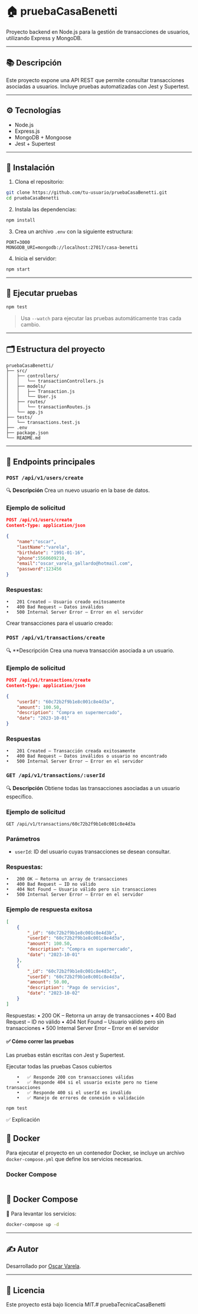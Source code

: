 # 🏠 pruebaCasaBenetti

Proyecto backend en Node.js para la gestión de transacciones de usuarios, utilizando Express y MongoDB.

---

## 📚 Descripción

Este proyecto expone una API REST que permite consultar transacciones asociadas a usuarios. Incluye pruebas automatizadas con Jest y Supertest.

---

## ⚙️ Tecnologías

- Node.js
- Express.js
- MongoDB + Mongoose
- Jest + Supertest

---

## 🚀 Instalación

1. Clona el repositorio:

```bash
git clone https://github.com/tu-usuario/pruebaCasaBenetti.git
cd pruebaCasaBenetti
```

2. Instala las dependencias:

```bash
npm install
```

3. Crea un archivo `.env` con la siguiente estructura:

```env
PORT=3000
MONGODB_URI=mongodb://localhost:27017/casa-benetti
```

4. Inicia el servidor:

```bash
npm start
```

---

## 🧪 Ejecutar pruebas

```bash
npm test
```

> Usa `--watch` para ejecutar las pruebas automáticamente tras cada cambio.

---

## 🗂️ Estructura del proyecto

```
pruebaCasaBenetti/
├── src/
│   ├── controllers/
│   │   └── transactionControllers.js
│   ├── models/
│   │   ├── Transaction.js
│   │   └── User.js
│   ├── routes/
│   │   └── transactionRoutes.js
│   └── app.js
├── tests/
│   └── transactions.test.js
├── .env
├── package.json
└── README.md
```

---

## 📡 Endpoints principales


### `POST /api/v1/users/create`
🔍 **Descripción**
Crea un nuevo usuario en la base de datos.
### Ejemplo de solicitud

```json
POST /api/v1/users/create
Content-Type: application/json

{
    "name":"oscar",
    "lastName":"varela",
    "birthdate": "1991-01-16",
    "phone":5560609210,
    "email":"oscar_varela_gallardo@hotmail.com",
    "password":123456
}
```
### Respuestas:
    •	201 Created – Usuario creado exitosamente
    •	400 Bad Request – Datos inválidos
    •	500 Internal Server Error – Error en el servidor

Crear transacciones para el usuario creado:
### `POST /api/v1/transactions/create`
🔍 **Descripción
Crea una nueva transacción asociada a un usuario.
### Ejemplo de solicitud

```json
POST /api/v1/transactions/create
Content-Type: application/json

{
    "userId": "60c72b2f9b1e8c001c8e4d3a",
    "amount": 100.50,
    "description": "Compra en supermercado",
    "date": "2023-10-01"
}
```
### Respuestas
    •	201 Created – Transacción creada exitosamente
    •	400 Bad Request – Datos inválidos o usuario no encontrado
    •	500 Internal Server Error – Error en el servidor
### `GET /api/v1/transactions/:userId`
🔍 **Descripción**
Obtiene todas las transacciones asociadas a un usuario específico.
### Ejemplo de solicitud

```http
GET /api/v1/transactions/60c72b2f9b1e8c001c8e4d3a
```
### Parámetros
- `userId`: ID del usuario cuyas transacciones se desean consultar.
### Respuestas:
    •	200 OK – Retorna un array de transacciones
    •	400 Bad Request – ID no válido
    •	404 Not Found – Usuario válido pero sin transacciones
    •	500 Internal Server Error – Error en el servidor
### Ejemplo de respuesta exitosa            
```json
[
    {
        "_id": "60c72b2f9b1e8c001c8e4d3b",
        "userId": "60c72b2f9b1e8c001c8e4d3a",
        "amount": 100.50,
        "description": "Compra en supermercado",
        "date": "2023-10-01"
    },
    {
        "_id": "60c72b2f9b1e8c001c8e4d3c",
        "userId": "60c72b2f9b1e8c001c8e4d3a",
        "amount": 50.00,
        "description": "Pago de servicios",
        "date": "2023-10-02"
    }
]
```


Respuestas:
	•	200 OK – Retorna un array de transacciones
	•	400 Bad Request – ID no válido
	•	404 Not Found – Usuario válido pero sin transacciones
	•	500 Internal Server Error – Error en el servidor

#### ✅ Cómo correr las pruebas

Las pruebas están escritas con Jest y Supertest.

Ejecutar todas las pruebas
Casos cubiertos

```
	•	✅ Responde 200 con transacciones válidas
	•	✅ Responde 404 si el usuario existe pero no tiene transacciones
	•	✅ Responde 400 si el userId es inválido
	•	✅ Manejo de errores de conexión o validación
```
```bash
npm test
```
✅ Explicación

## 🐳 Docker 
Para ejecutar el proyecto en un contenedor Docker, se incluye un archivo `docker-compose.yml` que define los servicios necesarios.
### Docker Compose
```yaml

```

## 🐳 Docker Compose
🚀 Para levantar los servicios:

```bash
docker-compose up -d
```
---


## ✍️ Autor

Desarrollado por [Oscar Varela](https://github.com/oscarvarela).

---

## 📄 Licencia

Este proyecto está bajo licencia MIT.# pruebaTecnicaCasaBenetti

